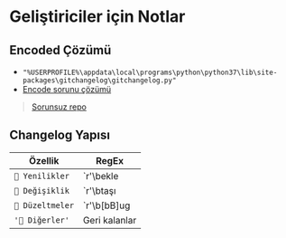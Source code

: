 # Geliştiriciler için Notlar

## Encoded Çözümü

- `"%USERPROFILE%\appdata\local\programs\python\python37\lib\site-packages\gitchangelog\gitchangelog.py"`
- [Encode sorunu çözümü](https://github.com/yedhrab/gitchangelog/commit/6f186595ed125b2d08d73b76ad98b572684e7506)

> [Sorunsuz repo](https://github.com/yedhrab/gitchangelog)

## Changelog Yapısı

| Özellik          | RegEx                                                                                                                                              |
| ---------------- | -------------------------------------------------------------------------------------------------------------------------------------------------- |
| `🚀 Yenilikler`  | `r'\bekle|\boluş|(\byeni )|\b[cC]reate|\barttır|\bartır'`                                                                                          |
| `🌌 Değişiklik`  | `r'\btaşı|\bdeğiş|\b[uU]pdate|\bgüncel|\byenile|\bdönül|\bgeç|\bkoyu|\byapılan|\b[rR]evert|\b[gG]eri|\balındı|\baktar|\byenile|(\bevril)|\bgetir'` |
| `🗽 Düzeltmeler` | `r'\b[bB]ug|\bdüzen|\bdüzelt|\bgider|\bkalk|\b[kK]aldır|\bayrıl|\b[dD]elete'`                                                                      |
| `'📡 Diğerler'`  | Geri kalanlar                                                                                                                                      |
